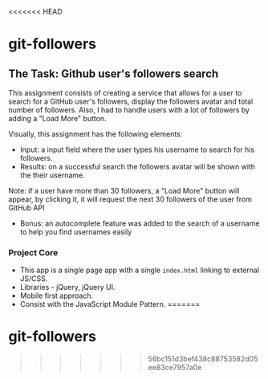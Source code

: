 <<<<<<< HEAD
# git-followers

## The Task: Github user's followers search
This assignment consists of creating a service that allows for a user to search for a GitHub user's followers, display the followers avatar and total number of followers.
Also, I had to handle users with a lot of followers by adding a "Load More" button.


Visually, this assignment has the following elements:

* Input: a input field where the user types his username to search for his followers.
* Results: on a successful search the followers avatar will be shown with the their username. 

Note: if a user have more than 30 followers, a "Load More" button will appear, by clicking it, it will request the next 30 followers of the user from GitHub API

* Bonus: ​an autocomplete feature was added to the search of a username to help you find usernames easily


### Project Core
* This app is a single page app with a single `index.html`
linking to external JS/CSS.
* Libraries - jQuery, jQuery UI.
* Mobile first approach.
* Consist with the JavaScript Module Pattern.
=======
# git-followers
>>>>>>> 56bc151d3bef438c88753582d05ee83ce7957a0e
